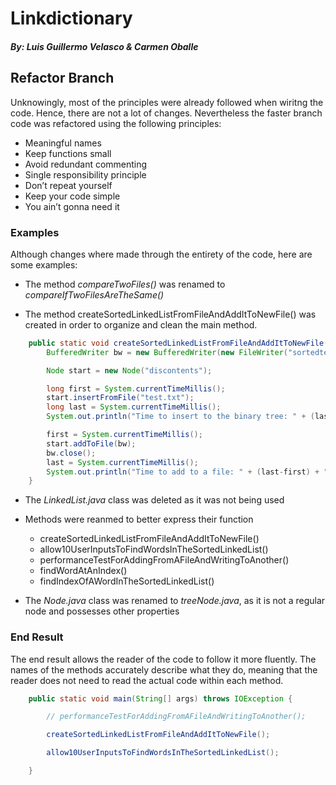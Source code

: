 # Linkdictionary
##### By: Luis Guillermo Velasco & Carmen Oballe

## Refactor Branch
Unknowingly, most of the principles were already followed when wiritng the code. Hence, there are not a lot of changes. Nevertheless the faster branch code was refactored using the following principles:
* Meaningful names
* Keep functions small
* Avoid redundant commenting
* Single responsibility principle
* Don’t repeat yourself
* Keep your code simple
* You ain’t gonna need it

### Examples
Although changes where made through the entirety of the code, here
are some examples:

* The method _compareTwoFiles()_ was renamed to _compareIfTwoFilesAreTheSame()_

* The method createSortedLinkedListFromFileAndAddItToNewFile() was created in order to organize and clean the main method. 
``` java 
    public static void createSortedLinkedListFromFileAndAddItToNewFile() throws IOException {
        BufferedWriter bw = new BufferedWriter(new FileWriter("sortedtest.txt"));

        Node start = new Node("discontents");

        long first = System.currentTimeMillis();
        start.insertFromFile("test.txt");
        long last = System.currentTimeMillis();
        System.out.println("Time to insert to the binary tree: " + (last-first) + " milliseconds");

        first = System.currentTimeMillis();
        start.addToFile(bw);
        bw.close();
        last = System.currentTimeMillis();
        System.out.println("Time to add to a file: " + (last-first) + " milliseconds");
    }
```

* The _LinkedList.java_ class was deleted as it was not being used 

* Methods were reanmed to better express their function
  * createSortedLinkedListFromFileAndAddItToNewFile()
  * allow10UserInputsToFindWordsInTheSortedLinkedList()
  * performanceTestForAddingFromAFileAndWritingToAnother()
  * findWordAtAnIndex()
  * findIndexOfAWordInTheSortedLinkedList()
  
* The _Node.java_ class was renamed to _treeNode.java_, as it is not a regular node and possesses other properties
  
### End Result
The end result allows the reader of the code to follow it more fluently. The names of the methods accurately describe what they do, meaning that the reader does not need to read the actual code within each method. 
``` java
    public static void main(String[] args) throws IOException {

        // performanceTestForAddingFromAFileAndWritingToAnother();

        createSortedLinkedListFromFileAndAddItToNewFile();

        allow10UserInputsToFindWordsInTheSortedLinkedList();

    }
```
